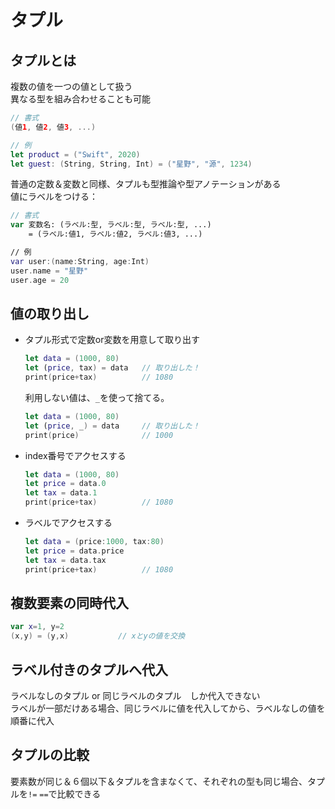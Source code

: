 # タプル

## タプルとは

複数の値を一つの値として扱う  
異なる型を組み合わせることも可能
```swift
// 書式
(値1, 値2, 値3, ...)

// 例
let product = ("Swift", 2020)
let guest: (String, String, Int) = ("星野", "源", 1234)
```
普通の定数＆変数と同様、タプルも型推論や型アノテーションがある  
値にラベルをつける：
```swift
// 書式
var 変数名: (ラベル:型, ラベル:型, ラベル:型, ...)
    = (ラベル:値1, ラベル:値2, ラベル:値3, ...)

// 例
var user:(name:String, age:Int)
user.name = "星野"
user.age = 20
```

## 値の取り出し

- タプル形式で定数or変数を用意して取り出す
    ```swift
    let data = (1000, 80)
    let (price, tax) = data   // 取り出した！
    print(price+tax)          // 1080
    ```
    利用しない値は、`_`を使って捨てる。
    ```swift
    let data = (1000, 80)
    let (price, _) = data     // 取り出した！
    print(price)              // 1000
    ```
- index番号でアクセスする
    ```swift
    let data = (1000, 80)
    let price = data.0
    let tax = data.1
    print(price+tax)          // 1080
    ```
- ラベルでアクセスする
    ```swift
    let data = (price:1000, tax:80)
    let price = data.price
    let tax = data.tax
    print(price+tax)          // 1080
    ```

## 複数要素の同時代入

```swift
var x=1, y=2
(x,y) = (y,x)           // xとyの値を交換
```

## ラベル付きのタプルへ代入

ラベルなしのタプル or 同じラベルのタプル　しか代入できない  
ラベルが一部だけある場合、同じラベルに値を代入してから、ラベルなしの値を順番に代入

## タプルの比較

要素数が同じ＆６個以下＆タプルを含まなくて、それぞれの型も同じ場合、タプルを`!=` `==`で比較できる
